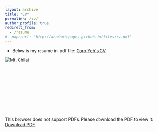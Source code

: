 ```yaml
---
layout: archive
title: "CV"
permalink: /cv/
author_profile: true
redirect_from:
  - /resume
#  paperurl: 'http://academicpages.github.io/files/cv.pdf'  
---
```


* Below is my resume in .pdf file:
[Goro Yeh's CV](https://drive.google.com/file/d/16i8rDfJfiSHm-eBh8rU1uK4P0nkywc1O/view?usp=sharing)

![Mt. Chilai](https://goroyeh56.github.io/images/Mt_Chilai.jpg)

<!-- ![](http://goroyeh56.github.io/images/CV01.jpg)
![](http://goroyeh56.github.io/images/CV02.jpg) -->
<!-- Google Drive -->


<!-- {% comment %} -->
<!-- <embed src="http://goroyeh56.github.io/files/Goro_CV_medium_general.pdf" /> -->
<object data="https://drive.google.com/file/d/18Jp9lQVMSj2VNzi6WRnHwBzhAKv25aID/view?usp=sharing" type="application/pdf" width="700px" height="700px">
    <embed src="https://drive.google.com/file/d/18Jp9lQVMSj2VNzi6WRnHwBzhAKv25aID/view?usp=sharing">
        <p>This browser does not support PDFs. Please download the PDF to view it: <a href="https://drive.google.com/file/d/18Jp9lQVMSj2VNzi6WRnHwBzhAKv25aID/view?usp=sharing">Download PDF</a>.</p>
    </embed>
</object>

<!-- {% include base_path %} -->
<!-- 
Education
======
* B.S. in IPE, National Tsing Hua University, 2012
* M.S. in Jekyll, GitHub University, 2014
* Ph.D in Version Control Theory, GitHub University, 2018 (expected)

Work experience
======
* Summer 2015: Research Assistant
  * Github University
  * Duties included: Tagging issues
  * Supervisor: Professor Git

* Fall 2015: Research Assistant
  * Github University
  * Duties included: Merging pull requests
  * Supervisor: Professor Hub
  
Skills
======
* Skill 1
* Skill 2
  * Sub-skill 2.1
  * Sub-skill 2.2
  * Sub-skill 2.3
* Skill 3

Publications
======
  <ul>{% for post in site.publications %}
    {% include archive-single-cv.html %}
  {% endfor %}</ul>
  
Talks
======
  <ul>{% for post in site.talks %}
    {% include archive-single-talk-cv.html %}
  {% endfor %}</ul>
  
Teaching
======
  <ul>{% for post in site.teaching %}
    {% include archive-single-cv.html %}
  {% endfor %}</ul>
  
Service and leadership
======
* Currently signed in to 43 different slack teams
 -->
 <!-- {% endcomment %} -->